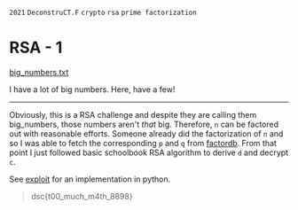 `2021` `DeconstruCT.F` `crypto` `rsa` `prime factorization`  

# RSA - 1
[big_numbers.txt](./big_numbers.txt)  

I have a lot of big numbers. Here, have a few!
___

Obviously, this is a RSA challenge and despite they are calling them big_numbers, those numbers aren't _that_ big. Therefore, `n` can be factored out with reasonable efforts. Someone already did the factorization of `n` and so I was able to fetch the corresponding `p` and `q` from [factordb](http://factordb.com/). From that point I just
followed basic schoolbook RSA algorithm to derive `d` and decrypt `c`.

See [exploit](./exploit.py) for an implementation in python.

> dsc{t00_much_m4th_8898}

